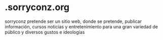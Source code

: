 # .sorryconz.org
sorryconz pretende ser un sitio web, donde  se pretende, publicar información, cursos noticias y entretenimiento para una gran variedad de público y diversos gustos e ideologías
